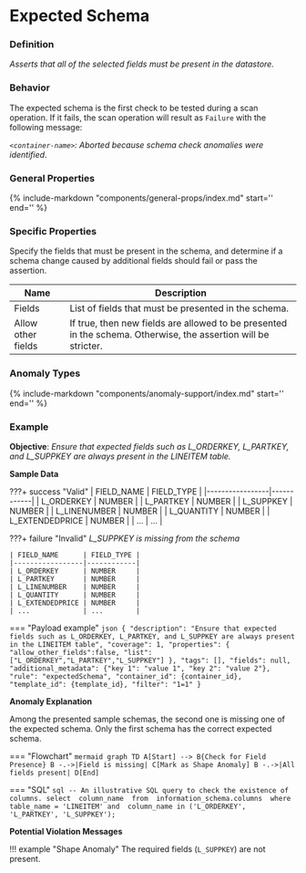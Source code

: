 # Expected Schema

### Definition

*Asserts that all of the selected fields must be present in the datastore.*

### Behavior

The expected schema is the first check to be tested during a scan operation. If it fails, the scan operation will result as `Failure` with the following message:

*`<container-name>`: Aborted because schema check anomalies were identified*.

### General Properties

{% 
    include-markdown "components/general-props/index.md"
    start='<!-- none-props--start -->'
    end='<!-- none-props--end -->' 
%}

### Specific Properties

Specify the fields that must be present in the schema, and determine if a schema change caused by additional fields should fail or pass the assertion.

| Name                      | Description                                                   |
|---------------------------|---------------------------------------------------------------|
| <div class="text-primary">Fields</div> | List of fields that must be presented in the schema. |
| <div class="text-primary">Allow other fields</div> | If true, then new fields are allowed to be presented in the schema. Otherwise, the assertion will be stricter. |

### Anomaly Types

{%
    include-markdown "components/anomaly-support/index.md"
    start='<!-- shape-only--start -->'
    end='<!-- shape-only--end -->'
%}

### Example

**Objective**: *Ensure that expected fields such as L_ORDERKEY, L_PARTKEY, and L_SUPPKEY are always present in the LINEITEM table.*

**Sample Data**

???+ success "Valid"
    | FIELD_NAME      | FIELD_TYPE |
    |-----------------|------------|
    | L_ORDERKEY      | NUMBER     |
    | L_PARTKEY       | NUMBER     |
    | L_SUPPKEY       | NUMBER     |
    | L_LINENUMBER    | NUMBER     |
    | L_QUANTITY      | NUMBER     |
    | L_EXTENDEDPRICE | NUMBER     |
    | ...             | ...        |

???+ failure "Invalid"
    *L_SUPPKEY is missing from the schema*

    | FIELD_NAME      | FIELD_TYPE |
    |-----------------|------------|
    | L_ORDERKEY      | NUMBER     |
    | L_PARTKEY       | NUMBER     |
    | L_LINENUMBER    | NUMBER     |
    | L_QUANTITY      | NUMBER     |
    | L_EXTENDEDPRICE | NUMBER     |
    | ...             | ...        |

=== "Payload example"
    ``` json
    {
        "description": "Ensure that expected fields such as L_ORDERKEY, L_PARTKEY, and L_SUPPKEY are always present in the LINEITEM table",
        "coverage": 1,
        "properties": {
            "allow_other_fields":false,
            "list":["L_ORDERKEY","L_PARTKEY","L_SUPPKEY"]
        },
        "tags": [],
        "fields": null,
        "additional_metadata": {"key 1": "value 1", "key 2": "value 2"},
        "rule": "expectedSchema",
        "container_id": {container_id},
        "template_id": {template_id},
        "filter": "1=1"
    }
    ```

**Anomaly Explanation**

Among the presented sample schemas, the second one is missing one of the expected schema. Only the first schema has the correct expected schema.

=== "Flowchart"
    ```mermaid
    graph TD
    A[Start] --> B{Check for Field Presence}
    B -.->|Field is missing| C[Mark as Shape Anomaly]
    B -.->|All fields present| D[End]
    ```

=== "SQL"
    ```sql
    -- An illustrative SQL query to check the existence of columns.
    select 
        column_name 
    from 
        information_schema.columns 
    where 
        table_name = 'LINEITEM' and 
        column_name in ('L_ORDERKEY', 'L_PARTKEY', 'L_SUPPKEY');
    ```

**Potential Violation Messages**

!!! example "Shape Anomaly"
    The required fields (`L_SUPPKEY`) are not present.
